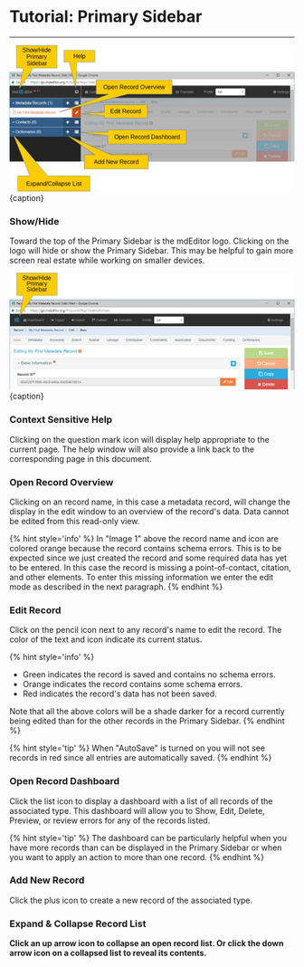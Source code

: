 # Tutorial: Primary Sidebar
---

![The Primary Sidebar](/assets/get-started/primary-sidebar.png){caption}

### Show/Hide
Toward the top of the <span class="md-window">Primary Sidebar</span> is the mdEditor logo.  Clicking on the logo will hide or show the <span class="md-window">Primary Sidebar</span>.  This may be helpful to gain more screen real estate while working on smaller devices.

![The Primary Sidebar Collapsed](/assets/get-started/primary-sidebar-collapse.png){caption}

### <i class="fa fa-question-circle"> </i> Context Sensitive Help
Clicking on the question mark icon will display help appropriate to the current page.  The help window will also provide a link back to the corresponding page in this document. 

### Open Record Overview
Clicking on an record name, in this case a metadata record, will change the display in the edit window to an overview of the record's data.  Data cannot be edited from this read-only view.  

{% hint style='info' %}
  In "Image 1" above the record name and icon are colored orange because the record contains schema errors.  This is to be expected since we just created the record and some required data has yet to be entered.  In this case the record is missing a point-of-contact, citation, and other elements.  To enter this missing information we enter the edit mode as described in the next paragraph.
{% endhint %}


### <i class="fa fa-pencil"> </i> Edit Record
Click on the pencil icon next to any record's name to edit the record.  The color of the text and icon indicate its current status. 

{% hint style='info' %}
  * Green indicates the record is saved and contains no schema errors.
  * Orange indicates the record contains some schema errors.  
  * Red indicates the record's data has not been saved.
  
  Note that all the above colors will be a shade darker for a record currently being edited than for the other records in the <span class="md-window">Primary Sidebar</span>.
{% endhint %} 

{% hint style='tip' %}
  When "AutoSave" is turned on you will not see records in red since all entries are automatically saved.
{% endhint %}
  
### <i class="fa fa-list"> </i> Open Record Dashboard
Click the list icon to display a dashboard with a list of all records of the associated type.  This dashboard will allow you to Show, Edit, Delete, Preview, or review errors for any of the records listed.  

{% hint style='tip' %}
  The dashboard can be particularly helpful when you have more records than can be displayed in the Primary Sidebar or when you want to apply an action to more than one record.
{% endhint %}

### <i class="fa fa-plus"> </i> Add New Record
Click the plus icon to create a new record of the associated type.

### <span><strong class="fa fa-angle-down"> <strong class="fa fa-angle-up"></span> Expand & Collapse Record List
Click an up arrow icon <strong class="fa fa-angle-up"></strong> to collapse an open record list.  Or click the down arrow icon <i class="fa fa-angle-down"> </i> on a collapsed list to reveal its contents. 
